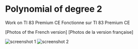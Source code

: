 # Polynomial of degree 2

Work on TI 83 Premium CE
Fonctionne sur TI 83 Premium CE

[Photos of the French version]
[Photos de la version française]

![screenshot 1](https://user-images.githubusercontent.com/13944652/45567098-1ba1f880-b859-11e8-86ae-33dd7a2a48da.png)
![screenshot 2](https://user-images.githubusercontent.com/13944652/45567099-1ba1f880-b859-11e8-999b-3087addc77c4.png)
